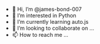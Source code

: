 - 👋 Hi, I’m @james-bond-007
- 👀 I’m interested in Python
- 🌱 I’m currently learning auto.js
- 💞️ I’m looking to collaborate on ...
- 📫 How to reach me ...

<!---
james-bond-007/james-bond-007 is a ✨ special ✨ repository because its `README.md` (this file) appears on your GitHub profile.
You can click the Preview link to take a look at your changes.
--->
